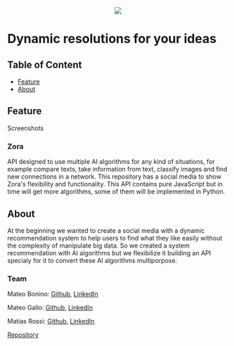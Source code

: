 <!-- Output copied to clipboard! -->

<!-----

----->





<p align="center">
   <img src="https://drive.google.com/uc?export=view&id=1TeYkzMwXDSVYZ8gyqNrv5f1U0UJJtntm" />
</p>


# Dynamic resolutions for your ideas

## Table of Content
* [Feature](#feature)
* [About](#about)


## Feature
Screenshots
### Zora
API designed to use multiple AI algorithms for any kind of situations, for example compare texts, take information from text,  classify images and find new connections in a network. This repository has a social media to show Zora's flexibility and functionality. This API contains pure JavaScript but in time will get more algorithms, some of them will be implemented in Python.

## About
At the beginning we wanted to create a social media with a dynamic recommendation system to help users to find what they like easily without the complexity of manipulate big data. So we created a system recommendation with AI algorithms but we flexibilize it building an API specialy for it to convert these AI algorithms multiporpose.
  
### Team
   
Mateo Bonino: [Github](https://github.com/mateobonino), [LinkedIn](https://www.linkedin.com/in/mateo-bonino-51aa96242/)
   
Mateo Gallo: [Github](https://github.com/gallit0), [LinkedIn](https://www.linkedin.com/in/mateo-gallo-b46a90241/)
   
Matias Rossi: [Github](https://github.com/SchneiderSix), [LinkedIn](https://www.linkedin.com/in/jmrossi6/)

[Repository](https://github.com/SchneiderSix/zora-app)
